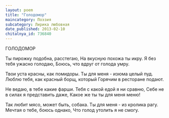 ```yaml
---
layout: poem
title: "Голодомор"
maincategory: Поэзия
subcategory: Лирика любовная
date_published: 2013-02-10
chitalnya_id: 736840
---
```




ГОЛОДОМОР

Ты пирожку подобна, расстегаю,
На вкусную похожа ты икру.
Я без тебя ужасно голодаю,
Боюсь, что вдруг от голода умру.

Твои уста красны, как помидоры.
Ты для меня - изюма целый пуд.
Люблю тебя, как красный борщ, который
Горячим в ресторане подают.

Не ведаю, в тебе какие фарши.
Тебя с какой едой я ни сравню,
Себе не в силах я представить даже,
Какое же ты ты для меня меню!

Так любит мясо, может быть, собака.
Ты для меня - из кролика рагу.
Мечтая о тебе, боюсь однако,
Что голод утолить я не смогу.






